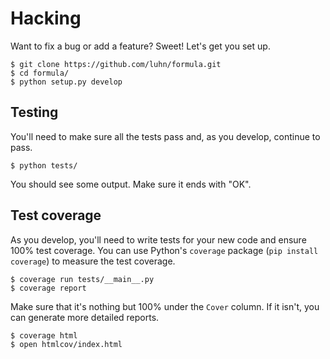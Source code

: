# Hacking

Want to fix a bug or add a feature?  Sweet!  Let's get you set up.

```
$ git clone https://github.com/luhn/formula.git
$ cd formula/
$ python setup.py develop
```

## Testing

You'll need to make sure all the tests pass and, as you develop, continue to pass.

```
$ python tests/
```

You should see some output.  Make sure it ends with "OK".

## Test coverage

As you develop, you'll need to write tests for your new code and ensure 100% test coverage.  You can use Python's `coverage` package (`pip install coverage`) to measure the test coverage.

```
$ coverage run tests/__main__.py
$ coverage report
```

Make sure that it's nothing but 100% under the `Cover` column.  If it isn't, you can generate more detailed reports.

```
$ coverage html
$ open htmlcov/index.html
```
